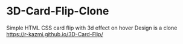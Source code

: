 # 3D-Card-Flip-Clone
Simple HTML CSS card flip with 3d effect on hover
Design is a clone
https://r-kazmi.github.io/3D-Card-Flip/
